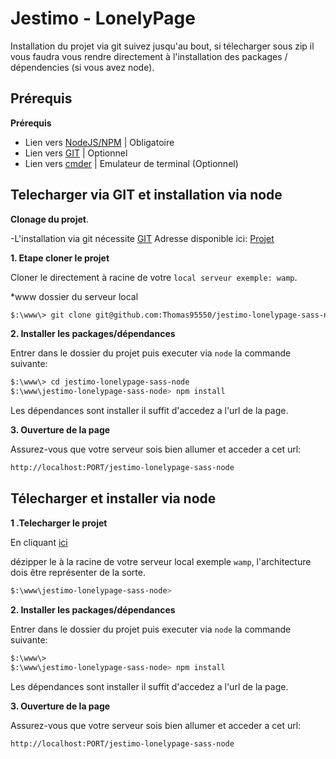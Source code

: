 Jestimo - LonelyPage
======================

Installation du projet via git suivez jusqu'au bout, si télecharger sous zip il vous faudra vous rendre directement à l'installation des packages / dépendencies (si vous avez node).

Prérequis
-----------

**Prérequis**
- Lien vers [NodeJS/NPM](https://nodejs.org/en/) | Obligatoire
- Lien vers [GIT](https://git-scm.com/downloads) | Optionnel
- Lien vers [cmder](http://cmder.net/) | Emulateur de terminal (Optionnel)

Telecharger via GIT et installation via node
--------------------
**Clonage du projet**.

-L'installation via git nécessite [GIT](https://git-scm.com/downloads)
Adresse disponible ici: [Projet](https://github.com/Thomas95550/jestimo-lonelypage-sass-node)
 
**1. Etape cloner le projet**
 
Cloner le directement à racine de votre `local serveur exemple: wamp`.

*www dossier du serveur local
```bash
$:\www\> git clone git@github.com:Thomas95550/jestimo-lonelypage-sass-node.git
```

**2. Installer les packages/dépendances** 

Entrer dans le dossier du projet puis executer via `node` la commande suivante:

```bash
$:\www\> cd jestimo-lonelypage-sass-node
$:\www\jestimo-lonelypage-sass-node> npm install
```

Les dépendances sont installer il suffit d'accedez a l'url de la page.

**3. Ouverture de la page**

Assurez-vous que votre serveur sois bien allumer et acceder a cet url:
```bash
http://localhost:PORT/jestimo-lonelypage-sass-node
```

Télecharger et installer via node
---------------------------------

**1 .Telecharger le projet**

En cliquant  [ici](https://github.com/Thomas95550/jestimo-lonelypage-sass-node/archive/master.zip)

dézipper le à la racine de votre serveur local exemple `wamp`, l'architecture dois être représenter de la sorte.
```bash
$:\www\jestimo-lonelypage-sass-node>
```

**2. Installer les packages/dépendances** 

Entrer dans le dossier du projet puis executer via `node` la commande suivante:

```bash
$:\www\>
$:\www\jestimo-lonelypage-sass-node> npm install
```

Les dépendances sont installer il suffit d'accedez a l'url de la page.


**3. Ouverture de la page**

Assurez-vous que votre serveur sois bien allumer et acceder a cet url:
```bash
http://localhost:PORT/jestimo-lonelypage-sass-node
```